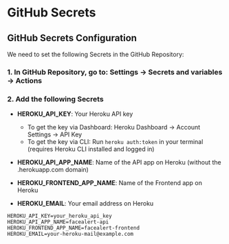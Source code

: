 # GitHub Secrets

## GitHub Secrets Configuration

We need to set the following Secrets in the GitHub Repository:

### 1. In GitHub Repository, go to: Settings → Secrets and variables → Actions

### 2. Add the following Secrets

- **HEROKU_API_KEY**: Your Heroku API key
  - To get the key via Dashboard: Heroku Dashboard → Account Settings → API Key
  - To get the key via CLI: Run `heroku auth:token` in your terminal (requires Heroku CLI installed and logged in)

- **HEROKU_API_APP_NAME**: Name of the API app on Heroku (without the .herokuapp.com domain)

- **HEROKU_FRONTEND_APP_NAME**: Name of the Frontend app on Heroku

- **HEROKU_EMAIL**: Your email address on Heroku

```env
HEROKU_API_KEY=your_heroku_api_key
HEROKU_API_APP_NAME=facealert-api
HEROKU_FRONTEND_APP_NAME=facealert-frontend
HEROKU_EMAIL=your-heroku-mail@example.com
```
